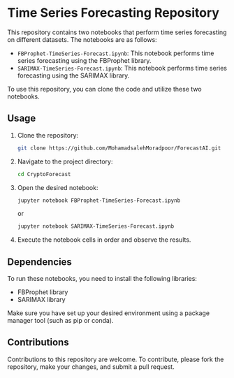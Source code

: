 # Time Series Forecasting Repository

This repository contains two notebooks that perform time series forecasting on different datasets. The notebooks are as follows:

- `FBProphet-TimeSeries-Forecast.ipynb`: This notebook performs time series forecasting using the FBProphet library.
- `SARIMAX-TimeSeries-Forecast.ipynb`: This notebook performs time series forecasting using the SARIMAX library.

To use this repository, you can clone the code and utilize these two notebooks.

## Usage

1. Clone the repository:

   ```bash
   git clone https://github.com/MohamadsalehMoradpoor/ForecastAI.git
   ```

2. Navigate to the project directory:

   ```bash
   cd CryptoForecast
   ```

3. Open the desired notebook:

   ```bash
   jupyter notebook FBProphet-TimeSeries-Forecast.ipynb
   ```

   or

   ```bash
   jupyter notebook SARIMAX-TimeSeries-Forecast.ipynb
   ```

4. Execute the notebook cells in order and observe the results.

## Dependencies

To run these notebooks, you need to install the following libraries:

- FBProphet library
- SARIMAX library

Make sure you have set up your desired environment using a package manager tool (such as pip or conda).

## Contributions

Contributions to this repository are welcome. To contribute, please fork the repository, make your changes, and submit a pull request.
